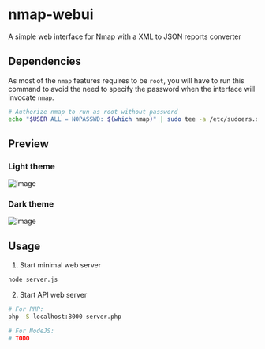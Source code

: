 # nmap-webui
A simple web interface for Nmap with a XML to JSON reports converter

## Dependencies

As most of the `nmap` features requires to be `root`, you will have to run this command to avoid the need to specify the password when the interface will invocate `nmap`.

```bash
# Authorize nmap to run as root without password
echo "$USER ALL = NOPASSWD: $(which nmap)" | sudo tee -a /etc/sudoers.d/nmap
```

## Preview

### Light theme

![image](https://user-images.githubusercontent.com/9881407/84726211-ab278e80-af8c-11ea-8713-0def6c51e648.png)

### Dark theme

![image](https://user-images.githubusercontent.com/9881407/84726262-c5fa0300-af8c-11ea-942a-59195634107f.png)

## Usage

1. Start minimal web server

```bash
node server.js
```

2. Start API web server

```bash
# For PHP:
php -S localhost:8000 server.php

# For NodeJS:
# TODO
```
